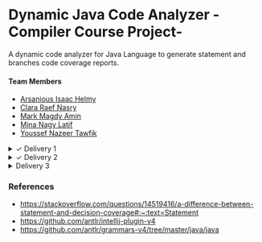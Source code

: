# Dynamic Java Code Analyzer -Compiler Course Project-
A dynamic code analyzer for Java Language to generate statement and branches code coverage reports.

#### Team Members
- [Arsanious Isaac Helmy](https://github.com/arsanious-isaac)
- [Clara Raef Nasry](https://github.com/Clara-Raef)
- [Mark Magdy Amin](https://github.com/markmagdy822000)
- [Mina Nagy Latif](https://github.com/MinaNagyLatif)
- [Youssef Nazeer Tawfik](https://github.com/Yousef-nazeer)

<details>
  <summary> ✓ Delivery 1 </summary>
  
  
- [x] Github repository creation

    ![Repository QR Code](https://github.com/Clara-Raef/Dynamic-Code-Analyzer--Compiler-Course-Project/blob/29d7ccda243cebb76c896872c9171a2abd8f4892/Delivery1/repo-qr-code.png)
    

- [x] ANTLR Java Lexer & Parser used
  - Credits to https://github.com/antlr/grammars-v4/tree/master/java/java
    - Java Lexer (https://github.com/Clara-Raef/Dynamic-Code-Analyzer--Compiler-Course-Project/blob/main/JavaLexer.g4)
    - Java Parser (https://github.com/Clara-Raef/Dynamic-Code-Analyzer--Compiler-Course-Project/blob/main/JavaParser.g4)
    ---------------------------------------------------

- [x] Testing the grammar & showing the parse tree using ANTLR with Intelli-J
  - Simple If condition program that states Success/Failure for a certain grade
    ```
       public class IfCond {
        public static void main(String[] args) {
          int grade=72;
          if(grade>50){
              System.out.print("Succeeded");
          }
          else{
              System.out.println("Failed");
          }
      }
    }
    ```
    
   If condition Parse Tree
   
     ![If condition test](https://github.com/Clara-Raef/Dynamic-Code-Analyzer--Compiler-Course-Project/blob/4415d9383c010d8b1f468a8279a206429e6343ad/Delivery1/test-ifcond.png)
     
     ![If condition Parse Tree](https://github.com/Clara-Raef/Dynamic-Code-Analyzer--Compiler-Course-Project/blob/f636bf47fb7fd3762b5fd72887ca8aa81e6416ad/Delivery1/parseTree%20--Ifcondition.png)
     
     

  - Simple While loop that prints value of variable k of type integer while it's less than or equal to 10 
    ```
    public class WhileLoop {
    public static void main(String[] args) {
        int k=4;
        while(k<=10){
            System.out.println(k);
        }
    }
    }
    ```
  ---------------------------------------------------

   While loop Parse Tree
   
     ![While loop test](https://github.com/Clara-Raef/Dynamic-Code-Analyzer--Compiler-Course-Project/blob/4415d9383c010d8b1f468a8279a206429e6343ad/Delivery1/test-whileloop.png)
      
     ![While loop Parse Tree](https://github.com/Clara-Raef/Dynamic-Code-Analyzer--Compiler-Course-Project/blob/4415d9383c010d8b1f468a8279a206429e6343ad/Delivery1/parseTree--whileloop.png)
  ---------------------------------------------------
    While loop fault Parse Tree
      
     ![While loop fault test](https://github.com/Clara-Raef/Dynamic-Code-Analyzer--Compiler-Course-Project/blob/4415d9383c010d8b1f468a8279a206429e6343ad/Delivery1/test-whileloopfault.png)
     
     ![While loop fault Parse Tree](https://github.com/Clara-Raef/Dynamic-Code-Analyzer--Compiler-Course-Project/blob/392862f1ec731e4dd1d90bc6c463213d5d79b394/Delivery1/parseTree-whileloopfault.png)
  ---------------------------------------------------
  
    String Operation Parse Tree
      
     ![String Operation test](https://github.com/Clara-Raef/Dynamic-Code-Analyzer--Compiler-Course-Project/blob/main/Delivery1/Code%2BParseTree-StringOperation.png)
         
     ![String Operation test](https://github.com/Clara-Raef/Dynamic-Code-Analyzer--Compiler-Course-Project/blob/main/Delivery1/parseTree--StringOperations.png)
     
  
  
- [x] Starting rule of the grammar:
      ****compilationUnit****

- [x] A Java program based on Antlr that takes a java file as an input and outputs a modified intermediate java file (injected code):
a comment is added in each code block indicating the block number

  ![output](https://github.com/Clara-Raef/DynamicCodeAnalyzer-CompilerProject/blob/b5e24ecada407949e1561310abf6004abeefec03/Delivery1/Screen%20Shot%202023-03-29%20at%205.12.49%20PM.png)
  ![input-outputCompare](https://github.com/Clara-Raef/DynamicCodeAnalyzer-CompilerProject/blob/b5e24ecada407949e1561310abf6004abeefec03/Delivery1/Screen%20Shot%202023-03-29%20at%205.13.48%20PM.png)
</details>

<details>
  <summary> ✓ Delivery 2 </summary>
  
  - [x] A Java program based on Antlr that takes a java code (input.txt) and injects code into it, generating a modified java file (output1.java). When (output1.java) is run, the visited blocks from this code are detected and stated in a text file (output2.txt).

  ![output](https://github.com/Clara-Raef/DynamicCodeAnalyzer-CompilerProject/blob/ebebd2c66531984decaf52e690506bef560d0b8e/Delivery2/Screen%20Shot%202023-03-29%20at%206.09.42%20PM.png)

 ![injected output VS. visited blocks](https://github.com/Clara-Raef/DynamicCodeAnalyzer-CompilerProject/blob/ebebd2c66531984decaf52e690506bef560d0b8e/Delivery2/Screen%20Shot%202023-03-29%20at%206.18.47%20PM.png)
 </details>


<details>
  <summary> Delivery 3 </summary>
  - [] Generate an HTML where red-highlighted code blocks are the ones that have not been visited and the green-highlighted code blocks are the ones that have been visited.
  - [] Automated pipeline
  - [] Branch coverage report 
  - [] 3 Java code examples

</details>
  
  ### References
- https://stackoverflow.com/questions/14519416/a-difference-between-statement-and-decision-coverage#:~:text=Statement
- https://github.com/antlr/intellij-plugin-v4
- https://github.com/antlr/grammars-v4/tree/master/java/java
